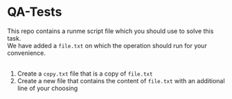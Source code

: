 # QA-Tests
This repo contains a runme script file which you should use to solve this task. <br>
We have added a ```file.txt``` on which the operation should run for your convenience.<br>
<br>
1. Create a ```copy.txt``` file that is a copy of ```file.txt```<br>
2. Create a new file that contains the content of ```file.txt``` with an additional line of your choosing
